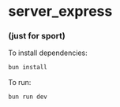# server_express
### (just for sport)

To install dependencies:

```bash
bun install
```

To run:

```bash
bun run dev
```
